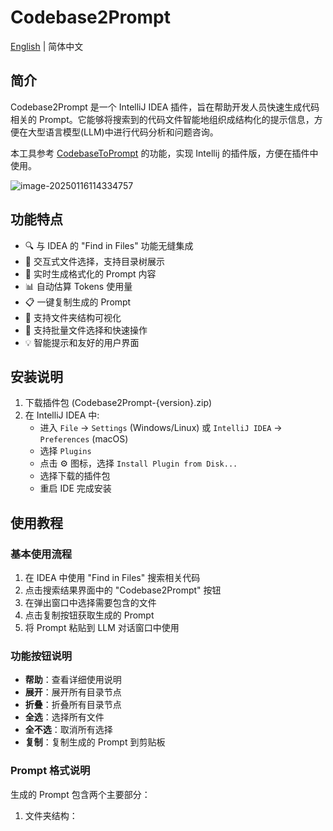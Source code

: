 # Codebase2Prompt

[English](README_EN.md) | 简体中文

## 简介

Codebase2Prompt 是一个 IntelliJ IDEA 插件，旨在帮助开发人员快速生成代码相关的 Prompt。它能够将搜索到的代码文件智能地组织成结构化的提示信息，方便在大型语言模型(LLM)中进行代码分析和问题咨询。

本工具参考 [CodebaseToPrompt](https://github.com/hello-nerdo/CodebaseToPrompt)  的功能，实现 Intellij 的插件版，方便在插件中使用。

![image-20250116114334757](http://yr-pic.yunrong.cn/md/202501161143760.png)



## 功能特点

- 🔍 与 IDEA 的 "Find in Files" 功能无缝集成
- 📁 交互式文件选择，支持目录树展示
- 🔄 实时生成格式化的 Prompt 内容
- 📊 自动估算 Tokens 使用量
- 📋 一键复制生成的 Prompt
- 🌳 支持文件夹结构可视化
- 🎯 支持批量文件选择和快速操作
- 💡 智能提示和友好的用户界面

## 安装说明

1. 下载插件包 (Codebase2Prompt-{version}.zip)
2. 在 IntelliJ IDEA 中:
   - 进入 `File` → `Settings` (Windows/Linux) 或 `IntelliJ IDEA` → `Preferences` (macOS)
   - 选择 `Plugins`
   - 点击 ⚙️ 图标，选择 `Install Plugin from Disk...`
   - 选择下载的插件包
   - 重启 IDE 完成安装

## 使用教程

### 基本使用流程

1. 在 IDEA 中使用 "Find in Files" 搜索相关代码
2. 点击搜索结果界面中的 "Codebase2Prompt" 按钮
3. 在弹出窗口中选择需要包含的文件
4. 点击复制按钮获取生成的 Prompt
5. 将 Prompt 粘贴到 LLM 对话窗口中使用

### 功能按钮说明

- **帮助**：查看详细使用说明
- **展开**：展开所有目录节点
- **折叠**：折叠所有目录节点
- **全选**：选择所有文件
- **全不选**：取消所有选择
- **复制**：复制生成的 Prompt 到剪贴板

### Prompt 格式说明

生成的 Prompt 包含两个主要部分：

1. 文件夹结构： 